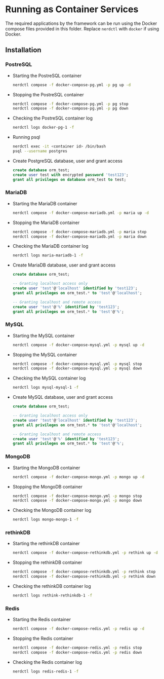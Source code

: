 # Running as Container Services

The required applications by the framework can be run using the Docker compose files provided in this folder. Replace `nerdctl` with `docker` if using Docker.

## Installation

### PostreSQL

* Starting the PostreSQL container

    ```bash
    nerdctl compose -f docker-compose-pg.yml -p pg up -d
    ```

* Stopping the PostreSQL container

    ```bash
    nerdctl compose -f docker-compose-pg.yml -p pg stop
    nerdctl compose -f docker-compose-pg.yml -p pg down
    ```

* Checking the PostreSQL container log

    ```bash
    nerdctl logs docker-pg-1 -f
    ```

* Running psql

    ```bash
    nerdctl exec -it <container id> /bin/bash
    psql --username postgres
    ```

* Create PostgreSQL database, user and grant access

    ```sql
    create database orm_test;
    create user test with encrypted password 'test123';
    grant all privileges on database orm_test to test;
    ```

### MariaDB

* Starting the MariaDB container

    ```bash
    nerdctl compose -f docker-compose-mariadb.yml -p maria up -d
    ```

* Stopping the MariaDB container

    ```bash
    nerdctl compose -f docker-compose-mariadb.yml -p maria stop
    nerdctl compose -f docker-compose-mariadb.yml -p maria down
    ```

* Checking the MariaDB container log

    ```bash
    nerdctl logs maria-mariadb-1 -f
    ```

* Create MariaDB database, user and grant access

    ```sql
    create database orm_test;
    
    -- Granting localhost access only
    create user 'test'@'localhost' identified by 'test123';
    grant all privileges on orm_test.* to 'test'@'localhost';

    -- Granting localhost and remote access
    create user 'test'@'%' identified by 'test123';
    grant all privileges on orm_test.* to 'test'@'%';
    ```

### MySQL

* Starting the MySQL container

    ```bash
    nerdctl compose -f docker-compose-mysql.yml -p mysql up -d
    ```

* Stopping the MySQL container

    ```bash
    nerdctl compose -f docker-compose-mysql.yml -p mysql stop
    nerdctl compose -f docker-compose-mysql.yml -p mysql down
    ```

* Checking the MySQL container log

    ```bash
    nerdctl logs mysql-mysql-1 -f
    ```

* Create MySQL database, user and grant access

    ```sql
    create database orm_test;
    
    -- Granting localhost access only
    create user 'test'@'localhost' identified by 'test123';
    grant all privileges on orm_test.* to 'test'@'localhost';

    -- Granting localhost and remote access
    create user 'test'@'%' identified by 'test123';
    grant all privileges on orm_test.* to 'test'@'%';
    ```

### MongoDB

* Starting the MongoDB container

    ```bash
    nerdctl compose -f docker-compose-mongo.yml -p mongo up -d
    ```

* Stopping the MongoDB container

    ```bash
    nerdctl compose -f docker-compose-mongo.yml -p mongo stop
    nerdctl compose -f docker-compose-mongo.yml -p mongo down
    ```

* Checking the MongoDB container log

    ```bash
    nerdctl logs mongo-mongo-1 -f
    ```

### rethinkDB

* Starting the rethinkDB container

    ```bash
    nerdctl compose -f docker-compose-rethinkdb.yml -p rethink up -d
    ```

* Stopping the rethinkDB container

    ```bash
    nerdctl compose -f docker-compose-rethinkdb.yml -p rethink stop
    nerdctl compose -f docker-compose-rethinkdb.yml -p rethink down
    ```

* Checking the rethinkDB container log

    ```bash
    nerdctl logs rethink-rethinkdb-1 -f
    ```

### Redis

* Starting the Redis container

    ```bash
    nerdctl compose -f docker-compose-redis.yml -p redis up -d
    ```

* Stopping the Redis container

    ```bash
    nerdctl compose -f docker-compose-redis.yml -p redis stop
    nerdctl compose -f docker-compose-redis.yml -p redis down
    ```

* Checking the Redis container log

    ```bash
    nerdctl logs redis-redis-1 -f
    ```

